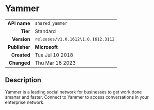 # Yammer
| | |
|-:|-|
|**API name**|`shared_yammer`|
|**Tier**|Standard|
|**Version**|`releases/v1.0.1612\1.0.1612.3112`|
|**Publisher**|**Microsoft**|
|**Created**|Tue Jul 10 2018|
|**Changed**|Thu Mar 16 2023|

## Description
Yammer is a leading social network for businesses to get work done smarter and faster. Connect to Yammer to access conversations in your enterprise network.

